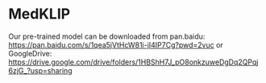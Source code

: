 # MedKLIP
Our pre-trained model can be downloaded from pan.baidu: https://pan.baidu.com/s/1qea5jVtHcW81i-jI4IP7Cg?pwd=2vuc or GoogleDrive: https://drive.google.com/drive/folders/1HBShH7J_pO8onkzuweDgDq2QPqj6zjG_?usp=sharing

